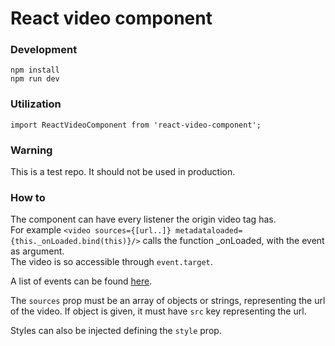 # React video component

### Development
```
npm install
npm run dev
```

### Utilization
```
import ReactVideoComponent from 'react-video-component';
```

### Warning
This is a test repo.
It should not be used in production.

### How to

The component can have every listener the origin video tag has.  
For example `<video sources={[url..]} metadataloaded={this._onLoaded.bind(this)}/>` calls the function _onLoaded, with the event as argument.  
The video is so accessible through `event.target`.

A list of events can be found [here]("http://www.w3schools.com/tags/ref_av_dom.asp").

The `sources` prop must be an array of objects or strings, representing the url of the video.
If object is given, it must have `src` key representing the url.

Styles can also be injected defining the `style` prop.
